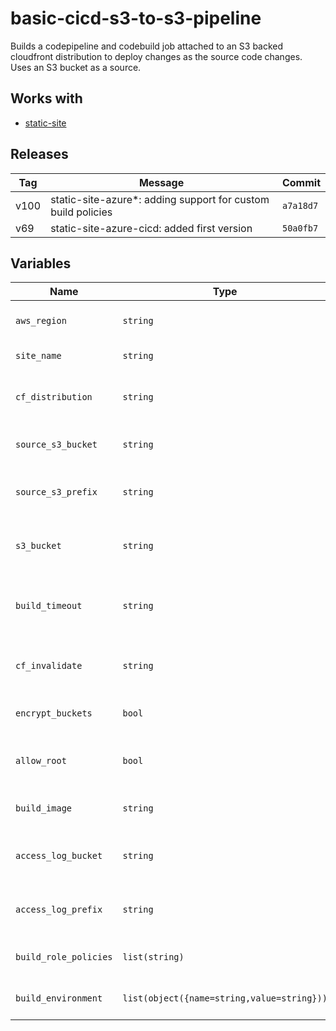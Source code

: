 basic-cicd-s3-to-s3-pipeline
======


Builds a codepipeline and codebuild job attached to an S3 backed cloudfront distribution to deploy changes as the source code changes.  Uses an S3 bucket as a source.

Works with
------

* [static-site](../static-site/README.md)



Releases
------

|Tag | Message | Commit|
--- | --- | ---
v100 | static-site-azure*: adding support for custom build policies | `a7a18d7`
v69 | static-site-azure-cicd: added first version | `50a0fb7`

Variables
------

|Name | Type | Description | Default Value|
--- | --- | --- | ---
`aws_region` | `string` | region where provisioning should happen | ``
`site_name` | `string` | FQDN of site e.g. www.example.com | ``
`cf_distribution` | `string` | ID of the CF distribution to be updated on each deployment | ``
`source_s3_bucket` | `string` | S3 bucket which is the source for the build process | ``
`source_s3_prefix` | `string` | S3 bucket prefix used for the source build zip file | ``
`s3_bucket` | `string` | S3 bucket where the files behind the CF distribution are placed | ``
`build_timeout` | `string` | how long should we wait (in minutes) before assuming a build has failed | `5`
`cf_invalidate` | `string` | should the CF distribution be invalidated for each deployment | `yes`
`encrypt_buckets` | `bool` | encrypt buckets with default AWS keys | `false`
`allow_root` | `bool` | allow build process to become root (sudo) | `false`
`build_image` | `string` | what build image should be used to run the build job | `aws/codebuild/standard:2.0`
`access_log_bucket` | `string` | bucket to be used for access logging on the pipeline s3 bucket | ``
`access_log_prefix` | `string` | prefix to use for pipeline bucket access logs where that is enabled | ``
`build_role_policies` | `list(string)` | list of ARNs of policies to attach to the build role | `[]`
`build_environment` | `list(object({name=string,value=string}))` | non secret build environment variables | `[]`

